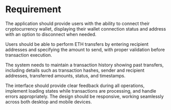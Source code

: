 # Requirement

The application should provide users with the ability to connect their cryptocurrency wallet, displaying their wallet connection status and address with an option to disconnect when needed.

Users should be able to perform ETH transfers by entering recipient addresses and specifying the amount to send, with proper validation before transaction execution. 

The system needs to maintain a transaction history showing past transfers, including details such as transaction hashes, sender and recipient addresses, transferred amounts, status, and timestamps. 

The interface should provide clear feedback during all operations, implement loading states while transactions are processing, and handle errors appropriately. The design should be responsive, working seamlessly across both desktop and mobile devices. 


